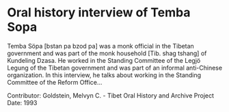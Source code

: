 # Oral history interview of Temba Sopa


Temba Söpa [bstan pa bzod pa] was a monk official in the Tibetan government and was part of the monk household [Tib. shag tshang] of Kundeling Dzasa. He worked in the Standing Committee of the Legjö Legung of the Tibetan government and was part of an informal anti-Chinese organization. In this interview, he talks about working in the Standing Committee of the Reform Office...


Contributor:
                        Goldstein, Melvyn C. - Tibet Oral History and Archive Project  
Date:
1993  
